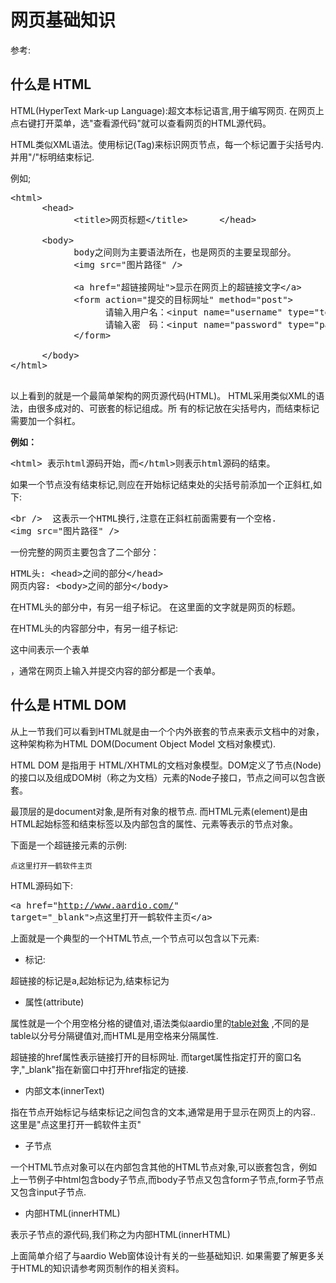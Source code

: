 # 网页基础知识

 参考:

## 什么是 HTML

HTML(HyperText Mark-up Language):超文本标记语言,用于编写网页.
在网页上点右键打开菜单，选"查看源代码"就可以查看网页的HTML源代码。

HTML类似XML语法。使用标记(Tag)来标识网页节点，每一个标记置于尖括号内.并用"/"标明结束标记.

例如;
<pre>&lt;html&gt;
      &lt;head&gt;
            &lt;title&gt;&#x7F51;&#x9875;&#x6807;&#x9898;&lt;/title&gt;      &lt;/head&gt;

      &lt;body&gt;
            body&#x4E4B;&#x95F4;&#x5219;&#x4E3A;&#x4E3B;&#x8981;&#x8BED;&#x6CD5;&#x6240;&#x5728;&#xFF0C;&#x4E5F;&#x662F;&#x7F51;&#x9875;&#x7684;&#x4E3B;&#x8981;&#x5448;&#x73B0;&#x90E8;&#x5206;&#x3002;            &lt;br /&gt;
            &lt;img src=&quot;&#x56FE;&#x7247;&#x8DEF;&#x5F84;&quot; /&gt;

            &lt;a href=&quot;&#x8D85;&#x94FE;&#x63A5;&#x7F51;&#x5740;&quot;&gt;&#x663E;&#x793A;&#x5728;&#x7F51;&#x9875;&#x4E0A;&#x7684;&#x8D85;&#x94FE;&#x63A5;&#x6587;&#x5B57;&lt;/a&gt;             &#x4E0B;&#x9762;&#x662F;&#x4E00;&#x4E2A;&#x7B80;&#x5355;&#x7684;&#x767B;&#x5F55;&#x8868;&#x5355;&#xFF1A;
            &lt;form action=&quot;&#x63D0;&#x4EA4;&#x7684;&#x76EE;&#x6807;&#x7F51;&#x5740;&quot; method=&quot;post&quot;&gt;
                  &#x8BF7;&#x8F93;&#x5165;&#x7528;&#x6237;&#x540D;&#xFF1A;&lt;input name=&quot;username&quot; type=&quot;text&quot; /&gt;
                  &#x8BF7;&#x8F93;&#x5165;&#x5BC6;&#x3000;&#x7801;&#xFF1A;&lt;input name=&quot;password&quot; type=&quot;password&quot; /&gt;
            &lt;/form&gt;

      &lt;/body&gt;
&lt;/html&gt;
    </pre>

以上看到的就是一个最简单架构的网页源代码(HTML)。
HTML采用类似XML的语法，由很多成对的、可嵌套的标记组成。所
有的标记放在尖括号内，而结束标记需要加一个斜杠。

**例如：**
<pre>&lt;html&gt; &#x8868;&#x793A;html&#x6E90;&#x7801;&#x5F00;&#x59CB;&#xFF0C;&#x800C;&lt;/html&gt;&#x5219;&#x8868;&#x793A;html&#x6E90;&#x7801;&#x7684;&#x7ED3;&#x675F;&#x3002;</pre>

如果一个节点没有结束标记,则应在开始标记结束处的尖括号前添加一个正斜杠,如下:
<pre>&lt;br /&gt;  &#x8FD9;&#x8868;&#x793A;&#x4E00;&#x4E2A;HTML&#x6362;&#x884C;,&#x6CE8;&#x610F;&#x5728;&#x6B63;&#x659C;&#x6760;&#x524D;&#x9762;&#x9700;&#x8981;&#x6709;&#x4E00;&#x4E2A;&#x7A7A;&#x683C;.
&lt;img src=&quot;&#x56FE;&#x7247;&#x8DEF;&#x5F84;&quot; /&gt;</pre>

一份完整的网页主要包含了二个部分：
<pre>HTML&#x5934;: <span>&lt;head&gt;&#x4E4B;&#x95F4;&#x7684;&#x90E8;&#x5206;&lt;/head&gt; </span>
&#x7F51;&#x9875;&#x5185;&#x5BB9;: <span>&lt;body&gt;&#x4E4B;&#x95F4;&#x7684;&#x90E8;&#x5206;&lt;/body&gt;  </span>
</pre>

在HTML头的部分<head></head>中，有另一组子标记<title></title>。 在<title></title>这里面的文字就是网页的标题。

在HTML头的内容部分<body></body>中，有另一组子标记: <form>这中间表示一个表单</form>，通常在网页上输入并提交内容的部分都是一个表单。

## 什么是 HTML DOM

从上一节我们可以看到HTML就是由一个个内外嵌套的节点来表示文档中的对象，这种架构称为HTML DOM(Document Object Model 文档对象模式).

HTML DOM 是指用于 HTML/XHTML的文档对象模型。DOM定义了节点(Node)的接口以及组成DOM树（称之为文档）元素的Node子接口，节点之间可以包含嵌套。

最顶层的是document对象,是所有对象的根节点. 而HTML元素(element)是由HTML起始标签和结束标签以及内部包含的属性、元素等表示的节点对象。

下面是一个超链接元素的示例:

``` aau
点这里打开一鹤软件主页
```

HTML源码如下: <pre>&lt;a href=&quot;http://www.aardio.com/&quot; target=&quot;_blank&quot;&gt;&#x70B9;&#x8FD9;&#x91CC;&#x6253;&#x5F00;&#x4E00;&#x9E64;&#x8F6F;&#x4EF6;&#x4E3B;&#x9875;&lt;/a&gt;</pre>

上面就是一个典型的一个HTML节点,一个节点可以包含以下元素:

* 标记:

超链接的标记是a,起始标记为<a>,结束标记为</a>

* 属性(attribute)

属性就是一个个用空格分格的键值对,语法类似aardio里的[table对象](the%20language/datatype/datatype#vartable) ,不同的是table以分号分隔键值对,而HTML是用空格来分隔属性.

超链接的href属性表示链接打开的目标网址.
而target属性指定打开的窗口名字,"_blank"指在新窗口中打开href指定的链接.

* 内部文本(innerText)

指在节点开始标记与结束标记之间包含的文本,通常是用于显示在网页上的内容..
这里是"点这里打开一鹤软件主页"

* 子节点

一个HTML节点对象可以在内部包含其他的HTML节点对象,可以嵌套包含，例如上一节例子中html包含body子节点,而body子节点又包含form子节点,form子节点又包含input子节点.

* 内部HTML(innerHTML)

表示子节点的源代码,我们称之为内部HTML(innerHTML)




上面简单介绍了与aardio Web窗体设计有关的一些基础知识.
如果需要了解更多关于HTML的知识请参考网页制作的相关资料。
